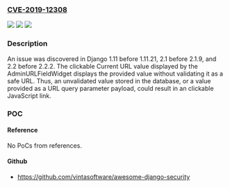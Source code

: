 ### [CVE-2019-12308](https://cve.mitre.org/cgi-bin/cvename.cgi?name=CVE-2019-12308)
![](https://img.shields.io/static/v1?label=Product&message=n%2Fa&color=blue)
![](https://img.shields.io/static/v1?label=Version&message=n%2Fa&color=blue)
![](https://img.shields.io/static/v1?label=Vulnerability&message=n%2Fa&color=brighgreen)

### Description

An issue was discovered in Django 1.11 before 1.11.21, 2.1 before 2.1.9, and 2.2 before 2.2.2. The clickable Current URL value displayed by the AdminURLFieldWidget displays the provided value without validating it as a safe URL. Thus, an unvalidated value stored in the database, or a value provided as a URL query parameter payload, could result in an clickable JavaScript link.

### POC

#### Reference
No PoCs from references.

#### Github
- https://github.com/vintasoftware/awesome-django-security

